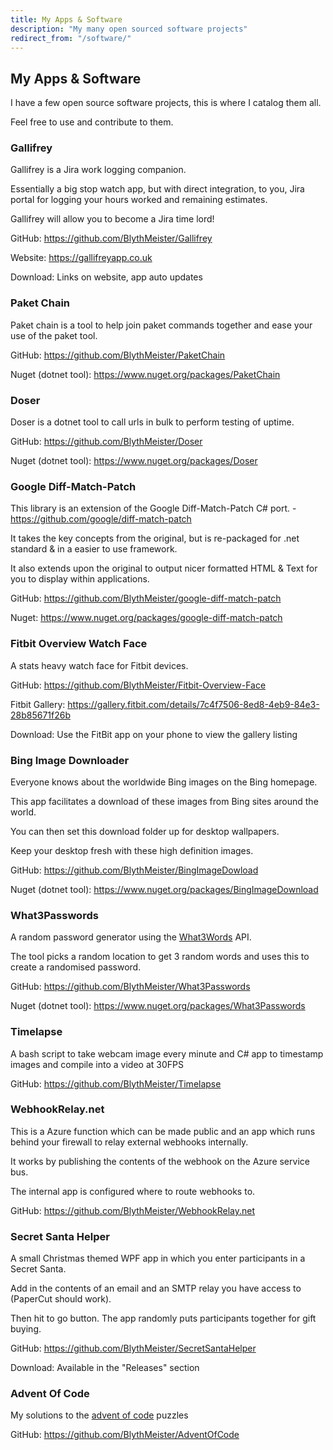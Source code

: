 ```yaml
---
title: My Apps & Software
description: "My many open sourced software projects"
redirect_from: "/software/"
---
```


## My Apps & Software

I have a few open source software projects, this is where I catalog them all.

Feel free to use and contribute to them.

### Gallifrey

Gallifrey is a Jira work logging companion.

Essentially a big stop watch app, but with direct integration, to you, Jira portal for logging your hours worked and remaining estimates.

Gallifrey will allow you to become a Jira time lord!

GitHub: <https://github.com/BlythMeister/Gallifrey>

Website: <https://gallifreyapp.co.uk>

Download: Links on website, app auto updates

### Paket Chain

Paket chain is a tool to help join paket commands together and ease your use of the paket tool.

GitHub: <https://github.com/BlythMeister/PaketChain>

Nuget (dotnet tool): <https://www.nuget.org/packages/PaketChain>

### Doser

Doser is a dotnet tool to call urls in bulk to perform testing of uptime.

GitHub: <https://github.com/BlythMeister/Doser>

Nuget (dotnet tool): <https://www.nuget.org/packages/Doser>

### Google Diff-Match-Patch

This library is an extension of the Google Diff-Match-Patch C# port. - <https://github.com/google/diff-match-patch>

It takes the key concepts from the original, but is re-packaged for .net standard & in a easier to use framework.

It also extends upon the original to output nicer formatted HTML & Text for you to display within applications.

GitHub: <https://github.com/BlythMeister/google-diff-match-patch>

Nuget: <https://www.nuget.org/packages/google-diff-match-patch>

### Fitbit Overview Watch Face

A stats heavy watch face for Fitbit devices.

GitHub: <https://github.com/BlythMeister/Fitbit-Overview-Face>

Fitbit Gallery: <https://gallery.fitbit.com/details/7c4f7506-8ed8-4eb9-84e3-28b85671f26b>

Download: Use the FitBit app on your phone to view the gallery listing

### Bing Image Downloader

Everyone knows about the worldwide Bing images on the Bing homepage.

This app facilitates a download of these images from Bing sites around the world.

You can then set this download folder up for desktop wallpapers.

Keep your desktop fresh with these high definition images.

GitHub: <https://github.com/BlythMeister/BingImageDowload>

Nuget (dotnet tool): <https://www.nuget.org/packages/BingImageDownload>

### What3Passwords

A random password generator using the [What3Words](https://what3words.com) API.

The tool picks a random location to get 3 random words and uses this to create a randomised password.

GitHub: <https://github.com/BlythMeister/What3Passwords>

Nuget (dotnet tool): <https://www.nuget.org/packages/What3Passwords>

### Timelapse

A bash script to take webcam image every minute and C# app to timestamp images and compile into a video at 30FPS

GitHub: <https://github.com/BlythMeister/Timelapse>

### WebhookRelay.net

This is a Azure function which can be made public and an app which runs behind your firewall to relay external webhooks internally.

It works by publishing the contents of the webhook on the Azure service bus.

The internal app is configured where to route webhooks to.

GitHub: <https://github.com/BlythMeister/WebhookRelay.net>

### Secret Santa Helper

A small Christmas themed WPF app in which you enter participants in a Secret Santa.

Add in the contents of an email and an SMTP relay you have access to (PaperCut should work).

Then hit to go button. The app randomly puts participants together for gift buying.

GitHub: <https://github.com/BlythMeister/SecretSantaHelper>

Download: Available in the "Releases" section

### Advent Of Code

My solutions to the [advent of code](http://adventofcode.com/) puzzles

GitHub: <https://github.com/BlythMeister/AdventOfCode>

